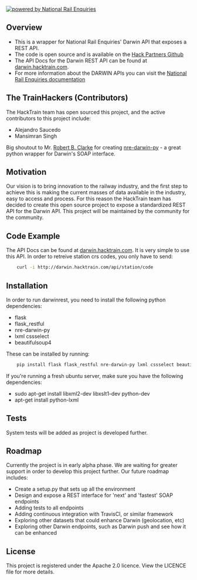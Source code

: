 [![powered by National Rail Enquiries](http://www.xcitybrum.co.uk/Content/images/poweredby.png)](http://www.nationalrail.co.uk/100296.aspx)

## Overview

* This is a wrapper for National Rail Enquiries' Darwin API that exposes a REST API. 
* The code is open source and is available on the [Hack Partners Github](https://github.com/HackPartners/darwinrest) 
* The API Docs for the Darwin REST API can be found at [darwin.hacktrain.com](http://darwin.hacktrain.com). 
* For more information about the DARWIN APIs you can visit the [National Rail Enquiries documentation](http://www.nationalrail.co.uk/46391.aspx)


## The TrainHackers (Contributors)

The HackTrain team has open sourced this project, and the active contributors to this project include:
* Alejandro Saucedo
* Mansimran Singh

Big shoutout to Mr. [Robert B. Clarke](https://github.com/robert-b-clarke) for creating [nre-darwin-py](https://github.com/robert-b-clarke/nre-darwin-py) - a great python wrapper for Darwin's SOAP interface.


## Motivation

Our vision is to bring innovation to the railway industry, and the first step to achieve this is making the current masses of data available in the industry, easy to access and process. For this reason the HackTrain team has decided to create this open source project to expose a standardized REST API for the Darwin API. This project will be maintained by the community for the community.


## Code Example

The API Docs can be found at [darwin.hacktrain.com](http://darwin.hacktrain.com). It is very simple to use this API. In order to retreive station crs codes, you only have to send:

``` bash
    curl -i http://darwin.hacktrain.com/api/station/code
```


## Installation

In order to run darwinrest, you need to install the following python dependencies:
* flask
* flask_restful
* nre-darwin-py
* lxml cssselect
* beautifulsoup4

These can be installed by running:

``` bash
    pip install flask flask_restful nre-darwin-py lxml cssselect beautifulsoup4
```

If you're running a fresh ubuntu server, make sure you have the following dependencies:
* sudo apt-get install libxml2-dev libxslt1-dev python-dev
* apt-get install python-lxml


## Tests

System tests will be added as project is developed further.


## Roadmap

Currently the project is in early alpha phase. We are waiting for greater support in order to develop this project further. Our future roadmap includes:
* Create a setup.py that sets up all the environment
* Design and expose a REST interface for 'next' and 'fastest' SOAP endpoints
* Adding tests to all endpoints
* Adding continuous integration with TravisCI, or similar framework
* Exploring other datasets that could enhance Darwin (geolocation, etc)
* Exploring other Darwin endpoints, such as Darwin push and see how it can be enhanced


## License

This project is registered under the Apache 2.0 licence. View the LICENCE file for more details.
